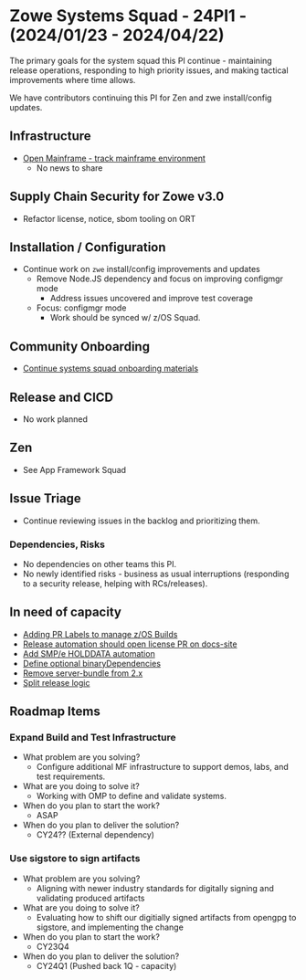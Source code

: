 # Zowe Systems Squad - 24PI1 - (2024/01/23 - 2024/04/22)

The primary goals for the system squad this PI continue - maintaining release operations, responding to high priority issues, and making tactical improvements where time allows.

We have contributors continuing this PI for Zen and zwe install/config updates.

## Infrastructure
- [Open Mainframe - track mainframe environment](https://github.com/zowe/zowe-install-packaging/issues/3241)
    * No news to share 

## Supply Chain Security for Zowe v3.0
- Refactor license, notice, sbom tooling on ORT

## Installation / Configuration
- Continue work on `zwe` install/config improvements and updates
  * Remove Node.JS dependency and focus on improving configmgr mode
    * Address issues uncovered and improve test coverage
  * Focus: configmgr mode
    * Work should be synced w/ z/OS Squad.

## Community Onboarding
- [Continue systems squad onboarding materials](https://github.com/zowe/zowe-install-packaging/issues/3234)

## Release and CICD
- No work planned

## Zen
- See App Framework Squad

## Issue Triage
- Continue reviewing issues in the backlog and prioritizing them.

### Dependencies, Risks
- No dependencies on other teams this PI. 
- No newly identified risks - business as usual interruptions (responding to a security release, helping with RCs/releases).

## In need of capacity
- [Adding PR Labels to manage z/OS Builds](https://github.com/zowe/zowe-install-packaging/issues/3123)
- [Release automation should open license PR on docs-site](https://github.com/zowe/zowe-install-packaging/issues/716)
- [Add SMP/e HOLDDATA automation](https://github.com/zowe/zowe-install-packaging/issues/3119)
- [Define optional binaryDependencies](https://github.com/zowe/zowe-install-packaging/issues/2940)
- [Remove server-bundle from 2.x](https://github.com/zowe/zowe-install-packaging/issues/3473)
- [Split release logic](https://github.com/zowe/zowe-install-packaging/issues/3285)

## Roadmap Items

### Expand Build and Test Infrastructure
- What problem are you solving? 
  * Configure additional MF infrastructure to support demos, labs, and test requirements.
- What are you doing to solve it?
  * Working with OMP to define and validate systems.
- When do you plan to start the work? 
  * ASAP
- When do you plan to deliver the solution? 
  * CY24??  (External dependency)
  
### Use sigstore to sign artifacts
- What problem are you solving? 
  * Aligning with newer industry standards for digitally signing and validating produced artifacts
- What are you doing to solve it?
  * Evaluating how to shift our digitially signed artifacts from opengpg to sigstore, and implementing the change
- When do you plan to start the work? 
  * CY23Q4
- When do you plan to deliver the solution? 
  * CY24Q1 (Pushed back 1Q - capacity)

